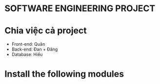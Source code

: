 # SOFTWARE ENGINEERING PROJECT
<h1>Chia việc cả project</h1>

- Front-end: Quân
- Back-end: Đan + Đăng
- Database: Hiếu

<h1>Install the following modules</h1>
